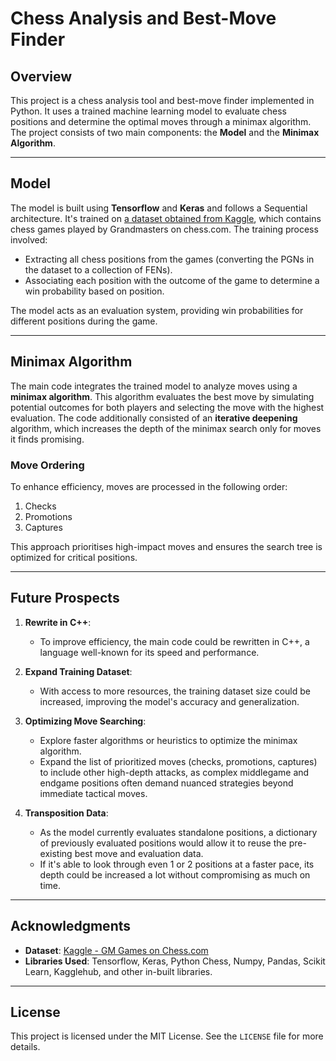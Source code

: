 # Chess Analysis and Best-Move Finder

## Overview
This project is a chess analysis tool and best-move finder implemented in Python. It uses a trained machine learning model to evaluate chess positions and determine the optimal moves through a minimax algorithm. The project consists of two main components: the **Model** and the **Minimax Algorithm**.

---

## Model
The model is built using **Tensorflow** and **Keras** and follows a Sequential architecture. It's trained on [a dataset obtained from Kaggle](https://www.kaggle.com/datasets/dimitrioskourtikakis/gm-games-chesscom), which contains chess games played by Grandmasters on chess.com. The training process involved:

- Extracting all chess positions from the games (converting the PGNs in the dataset to a collection of FENs).
- Associating each position with the outcome of the game to determine a win probability based on position.

The model acts as an evaluation system, providing win probabilities for different positions during the game.

---

## Minimax Algorithm
The main code integrates the trained model to analyze moves using a **minimax algorithm**. This algorithm evaluates the best move by simulating potential outcomes for both players and selecting the move with the highest evaluation. The code additionally consisted of an **iterative deepening** algorithm, which increases the depth of the minimax search only for moves it finds promising.

### Move Ordering
To enhance efficiency, moves are processed in the following order:
1. Checks
2. Promotions
3. Captures

This approach prioritises high-impact moves and ensures the search tree is optimized for critical positions.

---

## Future Prospects
1. **Rewrite in C++**:
   - To improve efficiency, the main code could be rewritten in C++, a language well-known for its speed and performance.

2. **Expand Training Dataset**:
   - With access to more resources, the training dataset size could be increased, improving the model's accuracy and generalization.

3. **Optimizing Move Searching**:
   - Explore faster algorithms or heuristics to optimize the minimax algorithm.
   - Expand the list of prioritized moves (checks, promotions, captures) to include other high-depth attacks, as complex middlegame and endgame positions often demand nuanced strategies beyond immediate tactical moves.

4. **Transposition Data**:
    - As the model currently evaluates standalone positions, a dictionary of previously evaluated positions would allow it to reuse the pre-existing best move and evaluation data.
    - If it's able to look through even 1 or 2 positions at a faster pace, its depth could be increased a lot without compromising as much on time.

---

## Acknowledgments
- **Dataset**: [Kaggle - GM Games on Chess.com](https://www.kaggle.com/datasets/dimitrioskourtikakis/gm-games-chesscom)
- **Libraries Used**: Tensorflow, Keras, Python Chess, Numpy, Pandas, Scikit Learn, Kagglehub, and other in-built libraries.

---

## License
This project is licensed under the MIT License. See the `LICENSE` file for more details.


